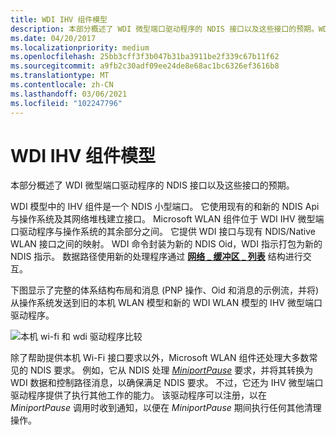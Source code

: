 ```yaml
---
title: WDI IHV 组件模型
description: 本部分概述了 WDI 微型端口驱动程序的 NDIS 接口以及这些接口的预期。WDI 模型中的 IHV 组件是一个 NDIS 小型端口。
ms.date: 04/20/2017
ms.localizationpriority: medium
ms.openlocfilehash: 25bb3cff3f3b047b31ba3911be2f339c67b11f62
ms.sourcegitcommit: a9fb2c30adf09ee24de8e68ac1bc6326ef3616b8
ms.translationtype: MT
ms.contentlocale: zh-CN
ms.lasthandoff: 03/06/2021
ms.locfileid: "102247796"
---
```

# <a name="wdi-ihv-component-model"></a>WDI IHV 组件模型


本部分概述了 WDI 微型端口驱动程序的 NDIS 接口以及这些接口的预期。

WDI 模型中的 IHV 组件是一个 NDIS 小型端口。 它使用现有的和新的 NDIS Api 与操作系统及其网络堆栈建立接口。 Microsoft WLAN 组件位于 WDI IHV 微型端口驱动程序与操作系统的其余部分之间。 它提供 WDI 接口与现有 NDIS/Native WLAN 接口之间的映射。 WDI 命令封装为新的 NDIS Oid，WDI 指示打包为新的 NDIS 指示。 数据路径使用新的处理程序通过 [**网络 \_ 缓冲区 \_ 列表**](/windows-hardware/drivers/ddi/nbl/ns-nbl-net_buffer_list) 结构进行交互。

下图显示了完整的体系结构布局和消息 (PNP 操作、Oid 和消息的示例流，并将) 从操作系统发送到旧的本机 WLAN 模型和新的 WDI WLAN 模型的 IHV 微型端口驱动程序。

![本机 wi-fi 和 wdi 驱动程序比较](images/wdi-model-comparison.png)

除了帮助提供本机 Wi-Fi 接口要求以外，Microsoft WLAN 组件还处理大多数常见的 NDIS 要求。 例如，它从 NDIS 处理 [*MiniportPause*](/windows-hardware/drivers/ddi/ndis/nc-ndis-miniport_pause) 要求，并将其转换为 WDI 数据和控制路径消息，以确保满足 NDIS 要求。 不过，它还为 IHV 微型端口驱动程序提供了执行其他工作的能力。 该驱动程序可以注册，以在 *MiniportPause* 调用时收到通知，以便在 *MiniportPause* 期间执行任何其他清理操作。

 

